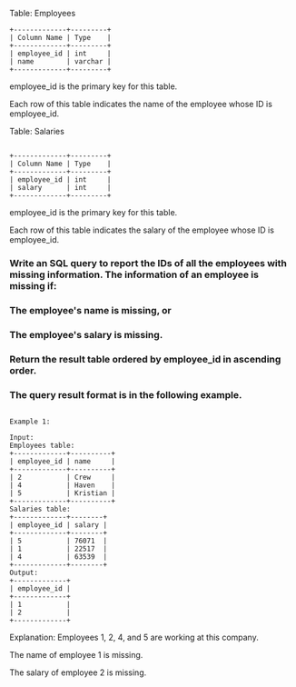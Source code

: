 Table: Employees

```
+-------------+---------+
| Column Name | Type    |
+-------------+---------+
| employee_id | int     |
| name        | varchar |
+-------------+---------+

```

employee_id is the primary key for this table.

Each row of this table indicates the name of the employee whose ID is employee_id.

Table: Salaries

```

+-------------+---------+
| Column Name | Type    |
+-------------+---------+
| employee_id | int     |
| salary      | int     |
+-------------+---------+

```

employee_id is the primary key for this table.

Each row of this table indicates the salary of the employee whose ID is employee_id.

### Write an SQL query to report the IDs of all the employees with missing information. The information of an employee is missing if:

### The employee's name is missing, or
### The employee's salary is missing.
### Return the result table ordered by employee_id in ascending order.

### The query result format is in the following example.

```

Example 1:

Input:
Employees table:
+-------------+----------+
| employee_id | name     |
+-------------+----------+
| 2           | Crew     |
| 4           | Haven    |
| 5           | Kristian |
+-------------+----------+
Salaries table:
+-------------+--------+
| employee_id | salary |
+-------------+--------+
| 5           | 76071  |
| 1           | 22517  |
| 4           | 63539  |
+-------------+--------+
Output:
+-------------+
| employee_id |
+-------------+
| 1           |
| 2           |
+-------------+

```

Explanation:
Employees 1, 2, 4, and 5 are working at this company.

The name of employee 1 is missing.

The salary of employee 2 is missing.
